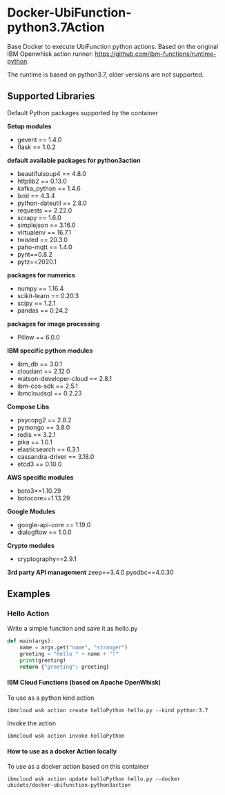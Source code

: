 # Docker-UbiFunction-python3.7Action
Base Docker to execute UbiFunction python actions. Based on the original IBM Openwhisk action runner: https://github.com/ibm-functions/runtime-python.

The runtime is based on python3.7, older versions are not supported.

## Supported Libraries

Default Python packages supported by the container

**Setup modules**
- gevent == 1.4.0
- flask == 1.0.2

**default available packages for python3action**
- beautifulsoup4 == 4.8.0
- httplib2 == 0.13.0
- kafka_python == 1.4.6
- lxml == 4.3.4
- python-dateutil == 2.8.0
- requests == 2.22.0
- scrapy == 1.6.0
- simplejson == 3.16.0
- virtualenv == 16.7.1
- twisted == 20.3.0
- paho-mqtt == 1.4.0
- pynt==0.8.2
- pytz==2020.1

**packages for numerics**
- numpy == 1.16.4
- scikit-learn == 0.20.3
- scipy == 1.2.1
- pandas == 0.24.2

**packages for image processing**
- Pillow == 6.0.0

**IBM specific python modules**
- ibm_db == 3.0.1
- cloudant == 2.12.0
- watson-developer-cloud == 2.8.1
- ibm-cos-sdk == 2.5.1
- ibmcloudsql == 0.2.23

**Compose Libs**
- psycopg2 == 2.8.2
- pymongo == 3.8.0
- redis == 3.2.1
- pika == 1.0.1
- elasticsearch == 6.3.1
- cassandra-driver == 3.18.0
- etcd3 == 0.10.0

**AWS specific modules**
- boto3==1.10.29
- botocore==1.13.29

**Google Modules**
- google-api-core == 1.19.0
- dialogflow == 1.0.0

**Crypto modules**
- cryptography==2.9.1

**3rd party API management**
zeep==3.4.0
pyodbc==4.0.30

## Examples

### Hello Action

Write a simple function and save it as hello.py

```py
def main(args):
    name = args.get("name", "stranger")
    greeting = "Hello " + name + "!"
    print(greeting)
    return {"greeting": greeting}
```

#### IBM Cloud Functions (based on Apache OpenWhisk)

To use as a python kind action

```
ibmcloud wsk action create helloPython hello.py --kind python:3.7
```

Invoke the action

```
ibmcloud wsk action invoke helloPython
```

#### How to use as a docker Action locally
To use as a docker action based on this container

```
ibmcloud wsk action update helloPython hello.py --docker ubidots/docker-ubifunction-python3action
```
